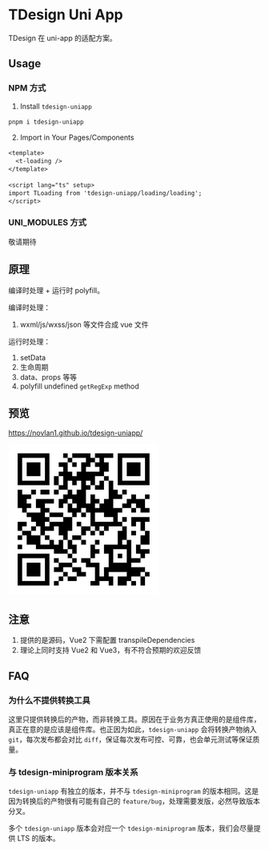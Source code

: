 # TDesign Uni App

TDesign 在 uni-app 的适配方案。

## Usage

### NPM 方式

1. Install `tdesign-uniapp`

```bash
pnpm i tdesign-uniapp
```

2. Import in Your Pages/Components

```vue
<template>
  <t-loading />
</template>

<script lang="ts" setup>
import TLoading from 'tdesign-uniapp/loading/loading';
</script>
```

### UNI_MODULES 方式

敬请期待

## 原理

编译时处理 + 运行时 polyfill。

编译时处理：

1. wxml/js/wxss/json 等文件合成 vue 文件

运行时处理：

1. setData
2. 生命周期
3. data、props 等等
4. polyfill undefined `getRegExp` method

## 预览

https://novlan1.github.io/tdesign-uniapp/

<img src="./packages/site/docs/img/github-pages.png" width="300" />

## 注意

1. 提供的是源码，Vue2 下需配置 transpileDependencies
2. 理论上同时支持 Vue2 和 Vue3，有不符合预期的欢迎反馈

## FAQ

### 为什么不提供转换工具

这里只提供转换后的产物，而非转换工具。原因在于业务方真正使用的是组件库，真正在意的是应该是组件库。也正因为如此，`tdesign-uniapp` 会将转换产物纳入 `git`，每次发布都会对比 `diff`，保证每次发布可控、可靠，也会单元测试等保证质量。

### 与 tdesign-miniprogram 版本关系

`tdesign-uniapp` 有独立的版本，并不与 `tdesign-miniprogram` 的版本相同。这是因为转换后的产物很有可能有自己的 `feature/bug`，处理需要发版，必然导致版本分叉。

多个 `tdesign-uniapp` 版本会对应一个 `tdesign-miniprogram` 版本，我们会尽量提供 LTS 的版本。

